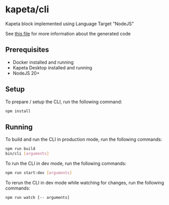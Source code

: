 # kapeta/cli

Kapeta block implemented using Language Target "NodeJS"

See [this file](kapeta.md) for more information about the generated code

## Prerequisites
- Docker installed and running
- Kapeta Desktop installed and running
- NodeJS 20+

## Setup

To prepare / setup the CLI, run the following command:
```bash
npm install
```

## Running
To build and run the CLI in production mode, run the following commands:
```bash
npm run build
bin/cli [arguments]
```

To run the CLI in dev mode, run the following commands:
```bash
npm run start:dev [arguments]
```

To rerun the CLI in dev mode while watching for changes, run the following commands:
```bash
npm run watch [-- arguments]
```